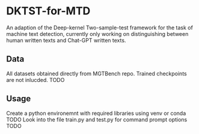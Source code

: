 # DKTST-for-MTD

An adaption of the Deep-kernel Two-sample-test framework for the task of machine text detection, currently only working on distinguishing between human written texts and Chat-GPT written texts.

## Data

All datasets obtained directly from MGTBench repo.
Trained checkpoints are not inlucded. TODO

## Usage

Create a python environemnt with required libraries using venv or conda TODO
Look into the file train.py and test.py for command prompt options TODO
